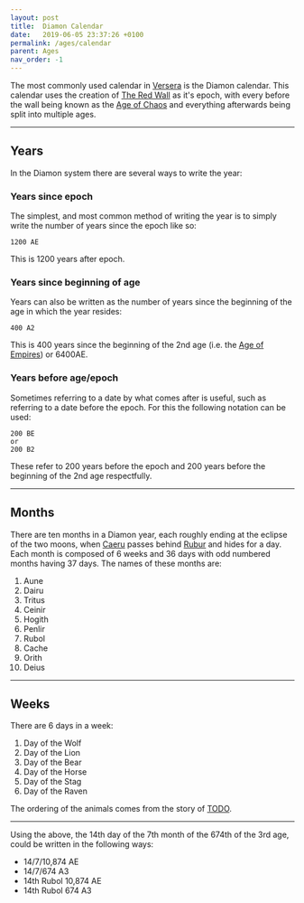 ```yaml
---
layout: post
title:  Diamon Calendar
date:   2019-06-05 23:37:26 +0100
permalink: /ages/calendar
parent: Ages
nav_order: -1
---
```


The most commonly used calendar in [Versera](/404) is the Diamon calendar. This calendar uses the creation of [The Red Wall](/relics/redwall) as it's epoch, with every before the wall being known as the [Age of Chaos](/ages/chaos) and everything afterwards being split into multiple ages.

---

Years
---
In the Diamon system there are several ways to write the year:

### Years since epoch
The simplest, and most common method of writing the year is to simply write the number of years since the epoch like so:
```
1200 AE
```
This is 1200 years after epoch.

### Years since beginning of age
Years can also be written as the number of years since the beginning of the age in which the year resides:
```
400 A2
```
This is 400 years since the beginning of the 2nd age (i.e. the [Age of Empires](/404)) or 6400AE.

### Years before age/epoch
Sometimes referring to a date by what comes after is useful, such as referring to a date before the epoch. For this the following notation can be used:
```
200 BE
or
200 B2
```
These refer to 200 years before the epoch and 200 years before the beginning of the 2nd age respectfully.

---

Months
---
There are ten months in a Diamon year, each roughly ending at the eclipse of the two moons, when [Caeru](/404) passes behind [Rubur](/404) and hides for a day. Each month is composed of 6 weeks and 36 days with odd numbered months having 37 days. The names of these months are:
1. Aune
2. Dairu
3. Tritus
4. Ceinir
5. Hogith
6. Penlir
7. Rubol
8. Cache
9. Orith
10. Deius

---

Weeks
---
There are 6 days in a week:
1. Day of the Wolf
2. Day of the Lion
3. Day of the Bear
4. Day of the Horse
5. Day of the Stag
6. Day of the Raven

The ordering of the animals comes from the story of [TODO](/404).

---
Using the above, the 14th day of the 7th month of the 674th of the 3rd age, could be written in the following ways:
- 14/7/10,874 AE
- 14/7/674 A3
- 14th Rubol 10,874 AE
- 14th Rubol 674 A3
